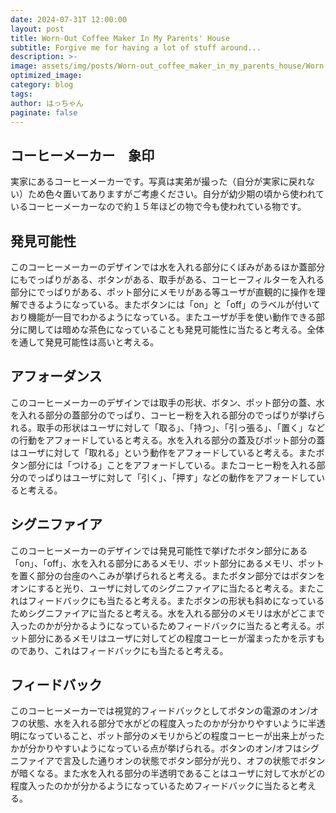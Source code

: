 ```yaml
---
date: 2024-07-31T 12:00:00
layout: post
title: Worn-Out Coffee Maker In My Parents' House
subtitle: Forgive me for having a lot of stuff around...
description: >-
image: assets/img/posts/Worn-out_coffee_maker_in_my_parents_house/Worn-out_coffee_maker_in_my_parents_house.JPG
optimized_image: 
category: blog
tags: 
author: はっちゃん
paginate: false
---
```


## コーヒーメーカー　象印

実家にあるコーヒーメーカーです。写真は実弟が撮った（自分が実家に戻れない）ため色々置いてありますがご考慮ください。自分が幼少期の頃から使われているコーヒーメーカーなので約１５年ほどの物で今も使われている物です。

## 発見可能性

このコーヒーメーカーのデザインでは水を入れる部分にくぼみがあるほか蓋部分にもでっぱりがある、ボタンがある、取手がある、コーヒーフィルターを入れる部分にでっぱりがある、ポット部分にメモリがある等ユーザが直観的に操作を理解できるようになっている。またボタンには「on」と「off」のラベルが付いており機能が一目でわかるようになっている。またユーザが手を使い動作できる部分に関しては暗めな茶色になっていることも発見可能性に当たると考える。全体を通して発見可能性は高いと考える。

## アフォーダンス

このコーヒーメーカーのデザインでは取手の形状、ボタン、ポット部分の蓋、水を入れる部分の蓋部分のでっぱり、コーヒー粉を入れる部分のでっぱりが挙げられる。取手の形状はユーザに対して「取る」、「持つ」、「引っ張る」、「置く」などの行動をアフォードしていると考える。水を入れる部分の蓋及びポット部分の蓋はユーザに対して「取れる」という動作をアフォードしていると考える。またボタン部分には「つける」ことをアフォードしている。またコーヒー粉を入れる部分のでっぱりはユーザに対して「引く」、「押す」などの動作をアフォードしていると考える。

## シグニファイア

このコーヒーメーカーのデザインでは発見可能性で挙げたボタン部分にある「on」、「off」、水を入れる部分にあるメモリ、ボット部分にあるメモリ、ポットを置く部分の台座のへこみが挙げられると考える。またボタン部分ではボタンをオンにすると光り、ユーザに対してのシグニファイアに当たると考える。またこれはフィードバックにも当たると考える。またボタンの形状も斜めになっているためシグニファイアに当たると考える。水を入れる部分のメモリは水がどこまで入ったのかが分かるようになっているためフィードバックに当たると考える。ポット部分にあるメモリはユーザに対してどの程度コーヒーが溜まったかを示すものであり、これはフィードバックにも当たると考える。

## フィードバック

このコーヒーメーカーでは視覚的フィードバックとしてボタンの電源のオン/オフの状態、水を入れる部分で水がどの程度入ったのかが分かりやすいように半透明になっていること、ポット部分のメモリからどの程度コーヒーが出来上がったかが分かりやすいようになっている点が挙げられる。ボタンのオン/オフはシグニファイアで言及した通りオンの状態でボタン部分が光り、オフの状態でボタンが暗くなる。また水を入れる部分の半透明であることはユーザに対して水がどの程度入ったのかが分かるようになっているためフィードバックに当たると考える。